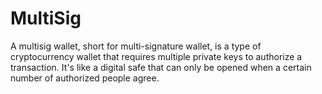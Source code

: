 # MultiSig
A multisig wallet, short for multi-signature wallet, is a type of cryptocurrency wallet that requires multiple private keys to authorize a transaction. It's like a digital safe that can only be opened when a certain number of authorized people agree.
